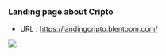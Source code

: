 ### Landing page about Cripto

- URL : https://landingcripto.blentoom.com/

![](https://user-images.githubusercontent.com/58642814/153115983-39a78f05-2836-4260-8d70-c57286bc5780.PNG) 


